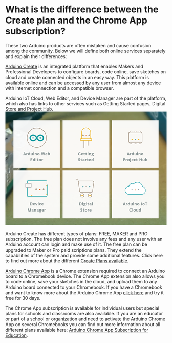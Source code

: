 # What is the difference between the Create plan and the Chrome App subscription?

These two Arduino products are often mistaken and cause confusion among the community. Below we will define both online services separately and explain their differences:

[Arduino Create](https://create.arduino.cc/) is an integrated platform that enables Makers and Professional Developers to configure boards, code online, save sketches on cloud and create connected objects in an easy way. This platform is available online and can be accessed by any user from almost any device with internet connection and a compatible browser. 

Arduino IoT Cloud, Web Editor, and Device Manager are part of the platform, which also has links to other services such as Getting Started pages, Digital Store and Project Hub.
![Arduino Create](/assets/img/online/what_is_the_difference_between_the_Create_plan_and_the_chromeapp_subscription_1.png)


Arduino Create has different types of plans: FREE, MAKER and PRO subscription. The free plan does not involve any fees and any user with an Arduino account can login and make use of it. The free plan can be upgraded to Maker or Pro paid scriptions plans. They extend the capabilities of the system and provide some additional features. Click here to find out more about the different [Create Plans available](https://store.arduino.cc/digital/create).

[Arduino Chrome App](https://chrome.google.com/webstore/detail/arduino-create/dcgicpihgkmccjigalccipmjlnjopdfe) is a Chrome extension required to connect an Arduino board to a Chromebook device. The Chrome App extension also allows you to code online, save your sketches in the cloud, and upload them to any Arduino board connected to your Chromebook. If you have a Chromebook and want to know more about the Arduino Chrome App [click here](https://chrome.google.com/webstore/detail/arduino-create/dcgicpihgkmccjigalccipmjlnjopdfe) and try it free for 30 days.

The Chrome App subscription is available for individual users but special plans for schools and classrooms are also available. If you are an educator or part of a school or organization and need to activate the Arduino Chrome App on several Chromebooks you can find out more information about all different plans available here: [Arduino Chrome App Subscription for Education](https://create.arduino.cc/plans/chrome-app).

